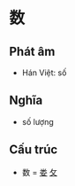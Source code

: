 # 数

## Phát âm
* Hán Việt: số

## Nghĩa
* số lượng

## Cấu trúc
* 数 = [娄](娄.md) [攵](攵.md)

<script>window.HANZI_FIELD='数';</script>